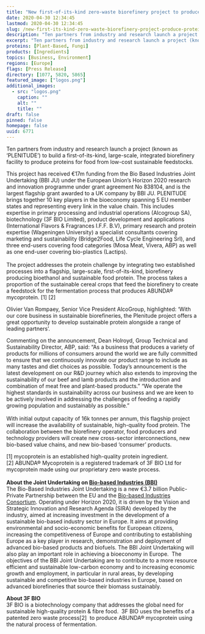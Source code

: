 ```yaml
---
title: "New first-of-its-kind zero-waste biorefinery project to produce proteins for food from feedstocks"
date: 2020-04-30 12:34:45
lastmod: 2020-04-30 12:34:45
slug: /new-first-its-kind-zero-waste-biorefinery-project-produce-proteins-food-feedstocks
description: "Ten partners from industry and research launch a project (known as ‘PLENITUDE’) to build a first-of-its-kind, large-scale, integrated biorefinery facility to produce proteins for food from low-cost sustainable feedstocks."
excerpt: "Ten partners from industry and research launch a project (known as ‘PLENITUDE’) to build a first-of-its-kind, large-scale, integrated biorefinery facility to produce proteins for food from low-cost sustainable feedstocks."
proteins: [Plant-Based, Fungi]
products: [Ingredients]
topics: [Business, Environment]
regions: [Europe]
flags: [Press Release]
directory: [1077, 5820, 5865]
featured_image: ["logos.png"]
additional_images:
  - src: "logos.png"
    caption: ""
    alt: ""
    title: ""
draft: false
pinned: false
homepage: false
uuid: 6771
---
```

<p>Ten partners from industry and research launch a project (known as ‘PLENITUDE’) to build a first-of-its-kind, large-scale, integrated biorefinery facility to produce proteins for food from low-cost sustainable feedstocks.</p>

<p>This project has received €17m funding from the Bio Based Industries Joint Undertaking (BBI JU) under the European Union’s Horizon 2020 research and innovation programme under grant agreement No 838104, and is the largest flagship grant awarded to a UK company by BBI JU. PLENITUDE brings together 10 key players in the bioeconomy spanning 5 EU member states and representing every link in the value chain. This includes expertise in primary processing and industrial operations (Alcogroup SA), biotechnology (3F BIO Limited), product development and applications (International Flavors <span class="amp">&</span> Fragrances I.F.F. B.V), primary research and protein expertise (Wageningen University) a specialist consultants covering marketing and sustainability (Bridge2Food, Life Cycle Engineering Srl), and three end-users covering food categories (Mosa Meat, Vivera, ABP) as well as one end-user covering bio-plastics (Lactips).<br />
<br />
The project addresses the protein challenge by integrating two established processes into a flagship, large-scale, first-of-its-kind, biorefinery producing bioethanol and sustainable food protein. The process takes a proportion of the sustainable cereal crops that feed the biorefinery to create a feedstock for the fermentation process that produces ABUNDA® mycoprotein. [1] [2]</p>

<p>Olivier Van Rompaey, Senior Vice President AlcoGroup, highlighted: ‘With our core business in sustainable biorefineries, the Plenitude project offers a great opportunity to develop sustainable protein alongside a range of leading partners’.</p>

<p>Commenting on the announcement, Dean Holroyd, Group Technical and Sustainability Director, ABP, said: “As a business that produces a variety of products for millions of consumers around the world we are fully committed to ensure that we continuously innovate our product range to include as many tastes and diet choices as possible. Today’s announcement is the latest development on our R&D journey which also extends to improving the sustainability of our beef and lamb products and the introduction and combination of meat free and plant-based products.” “We operate the highest standards in sustainability across our business and we are keen to be actively involved in addressing the challenges of feeding a rapidly growing population and sustainably as possible.”<br />
<br />
With initial output capacity of 16k tonnes per annum, this flagship project will increase the availability of sustainable, high-quality food protein. The collaboration between the biorefinery operator, food producers and technology providers will create new cross-sector interconnections, new bio-based value chains, and new bio-based ‘consumer’ products.</p>

<p>[1] mycoprotein is an established high-quality protein ingredient.<br />
[2] ABUNDA® Mycoprotein is a registered trademark of 3F BIO Ltd for mycoprotein made using our proprietary zero waste process.<br />
<br />
<strong>About the Joint Undertaking on </strong><a href="http://www.bbi-europe.eu/"><strong>Bio-based Industries (BBI)</strong></a><br />
The Bio-Based Industries Joint Undertaking is a new €3.7 billion Public-Private Partnership between the EU and the <a href="http://biconsortium.eu/">Bio-based Industries Consortium</a>. Operating under Horizon 2020, it is driven by the Vision and Strategic Innovation and Research Agenda (SIRA) developed by the industry, aimed at increasing investment in the development of a sustainable bio-based industry sector in Europe. It aims at providing environmental and socio-economic benefits for European citizens, increasing the competitiveness of Europe and contributing to establishing Europe as a key player in research, demonstration and deployment of advanced bio-based products and biofuels. The BBI Joint Undertaking will also play an important role in achieving a bioeconomy in Europe.  The objectives of the BBI Joint Undertaking are to contribute to a more resource efficient and sustainable low-carbon economy and to increasing economic growth and employment, in particular in rural areas, by developing sustainable and competitive bio-based industries in Europe, based on advanced biorefineries that source their biomass sustainably.</p>

<p><strong>About 3F BIO</strong><br />
3F BIO is a biotechnology company that addresses the global need for sustainable high-quality protein <span class="amp">&</span> fibre food.  3F BIO uses the benefits of a patented zero waste process[2]  to produce ABUNDA® mycoprotein using the natural process of fermentation.</p>
